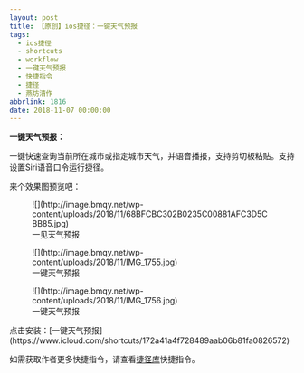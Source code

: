 ```yaml
---
layout: post
title: 【原创】ios捷径：一键天气预报
tags:
  - ios捷径
  - shortcuts
  - workflow
  - 一键天气预报
  - 快捷指令
  - 捷径
  - 燕坊清作
abbrlink: 1816
date: 2018-11-07 00:00:00
---
```


<!-- wp:paragraph {"textColor":"vivid-cyan-blue"} -->

**一键天气预报：**

<!-- /wp:paragraph -->

<!-- wp:paragraph {"textColor":"vivid-cyan-blue"} -->

一键快速查询当前所在城市或指定城市天气，并语音播报，支持剪切板粘贴。支持设置Siri语音口令运行捷径。

<!-- /wp:paragraph -->

<!-- wp:paragraph -->

来个效果图预览吧：

<!-- /wp:paragraph -->

<!-- wp:image {"id":1817} -->
<figure class="wp-block-image">![](http://image.bmqy.net/wp-content/uploads/2018/11/68BFCBC302B0235C00881AFC3D5CBB85.jpg)<figcaption>一见天气预报</figcaption></figure>
<!-- /wp:image -->

<!-- wp:image {"id":1818} -->
<figure class="wp-block-image">![](http://image.bmqy.net/wp-content/uploads/2018/11/IMG_1755.jpg)<figcaption>一键天气预报</figcaption></figure>
<!-- /wp:image -->

<!-- wp:image {"id":1819} -->
<figure class="wp-block-image">![](http://image.bmqy.net/wp-content/uploads/2018/11/IMG_1756.jpg)
  <figcaption>一键天气预报</figcaption>
</figure>
点击安装：[一键天气预报](https://www.icloud.com/shortcuts/172a41a4f728489aab06b81fa0826572)
<!-- /wp:image -->

<!-- wp:paragraph -->

如需获取作者更多快捷指令，请查看[捷径库](https://www.bmqy.net/2342.html)快捷指令。

<!-- /wp:paragraph -->